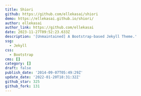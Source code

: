 ```yaml
---
title: Shiori
github: https://github.com/ellekasai/shiori
demo: https://ellekasai.github.io/shiori/
author: ellekasai
author_link: https://github.com/ellekasai
date: 2023-11-27T09:52:23.633Z
description: '[Unmaintained] A Bootstrap-based Jekyll Theme.'
ssg:
  - Jekyll
css:
  - Bootstrap
cms: []
category: []
draft: false
publish_date: '2014-09-07T05:49:29Z'
update_date: '2022-01-20T18:31:32Z'
github_star: 325
github_fork: 131
---
```

